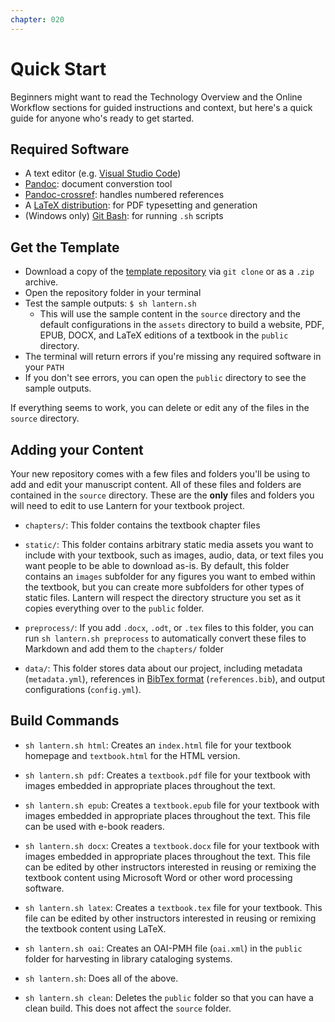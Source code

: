```yaml
---
chapter: 020
---
```


# Quick Start

Beginners might want to read the Technology Overview and the Online Workflow sections for guided instructions and context, but here's a quick guide for anyone who's ready to get started.

## Required Software

- A text editor (e.g. [Visual Studio Code](https://code.visualstudio.com/))
- [Pandoc](https://pandoc.org/): document converstion tool
- [Pandoc-crossref](https://lierdakil.github.io/pandoc-crossref/): handles numbered references
- A [LaTeX distribution](https://www.latex-project.org/get/#tex-distributions): for PDF typesetting and generation
- (Windows only) [Git Bash](https://gitforwindows.org/): for running `.sh` scripts

## Get the Template

- Download a copy of the [template repository](https://github.com/nulib-oer/lantern) via `git clone` or as a `.zip` archive.
- Open the repository folder in your terminal
- Test the sample outputs: `$ sh lantern.sh`
    - This will use the sample content in the `source` directory and the default configurations in the `assets` directory to build a website, PDF, EPUB, DOCX, and LaTeX editions of a textbook in the `public` directory.
- The terminal will return errors if you're missing any required software in your `PATH`
- If you don't see errors, you can open the `public` directory to see the sample outputs.

If everything seems to work, you can delete or edit any of the files in the `source` directory. 

## Adding your Content

Your new repository comes with a few files and folders you'll be using to add and edit your manuscript content. All of these files and folders are contained in the `source` directory. These are the **only** files and folders you will need to edit to use Lantern for your textbook project.

- `chapters/`: This folder contains the textbook chapter files

- `static/`: This folder contains arbitrary static media assets you want to include with your textbook, such as images, audio, data, or text files you want people to be able to download as-is. By default, this folder contains an `images` subfolder for any figures you want to embed within the textbook, but you can create more subfolders for other types of static files. Lantern will respect the directory structure you set as it copies everything over to the `public` folder.

- `preprocess/`: If you add `.docx`, `.odt`, or `.tex` files to this folder, you can run `sh lantern.sh preprocess` to automatically convert these files to Markdown and add them to the `chapters/` folder

- `data/`: This folder stores data about our project, including metadata (`metadata.yml`), references in [BibTex format](http://www.bibtex.org/Format/) (`references.bib`), and output configurations (`config.yml`).

## Build Commands

- `sh lantern.sh html`: Creates an `index.html` file for your textbook homepage and `textbook.html` for the HTML version.

- `sh lantern.sh pdf`: Creates a `textbook.pdf` file for your textbook with images embedded in appropriate places throughout the text.

- `sh lantern.sh epub`: Creates a `textbook.epub` file for your textbook with images embedded in appropriate places throughout the text. This file can be used with e-book readers.

- `sh lantern.sh docx`: Creates a `textbook.docx` file for your textbook with images embedded in appropriate places throughout the text. This file can be edited by other instructors interested in reusing or remixing the textbook content using Microsoft Word or other word processing software.

- `sh lantern.sh latex`: Creates a `textbook.tex` file for your textbook. This file can be edited by other instructors interested in reusing or remixing the textbook content using LaTeX.

- `sh lantern.sh oai`: Creates an OAI-PMH file (`oai.xml`) in the `public` folder for harvesting in library cataloging systems.

- `sh lantern.sh`: Does all of the above.

- `sh lantern.sh clean`: Deletes the `public` folder so that you can have a clean build. This does not affect the `source` folder.
